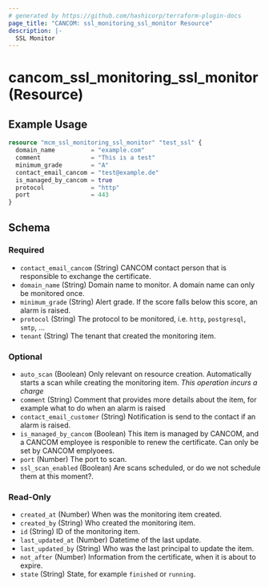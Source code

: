 ```yaml
---
# generated by https://github.com/hashicorp/terraform-plugin-docs
page_title: "CANCOM: ssl_monitoring_ssl_monitor Resource"
description: |-
  SSL Monitor
---
```


# cancom_ssl_monitoring_ssl_monitor (Resource)

## Example Usage

```terraform
resource "mcm_ssl_monitoring_ssl_monitor" "test_ssl" {
  domain_name          = "example.com"
  comment              = "This is a test"
  minimum_grade        = "A"
  contact_email_cancom = "test@example.de"
  is_managed_by_cancom = true
  protocol             = "http"
  port                 = 443
}
```


<!-- schema generated by tfplugindocs -->
## Schema

### Required

- `contact_email_cancom` (String) CANCOM contact person that is responsible to exchange the certificate.
- `domain_name` (String) Domain name to monitor. A domain name can only be monitored once.
- `minimum_grade` (String) Alert grade. If the score falls below this score, an alarm is raised.
- `protocol` (String) The protocol to be monitored, i.e. `http`, `postgresql`, `smtp`, ...
- `tenant` (String) The tenant that created the monitoring item.

### Optional

- `auto_scan` (Boolean) Only relevant on resource creation. Automatically starts a scan while creating the monitoring item. *This operation incurs a charge*
- `comment` (String) Comment that provides more details about the item, for example what to do when an alarm is raised
- `contact_email_customer` (String) Notification is send to the contact if an alarm is raised.
- `is_managed_by_cancom` (Boolean) This item is managed by CANCOM, and a CANCOM employee is responible to renew the certificate. Can only be set by CANCOM emplyoees.
- `port` (Number) The port to scan.
- `ssl_scan_enabled` (Boolean) Are scans scheduled, or do we not schedule them at this moment?.

### Read-Only

- `created_at` (Number) When was the monitoring item created.
- `created_by` (String) Who created the monitoring item.
- `id` (String) ID of the monitoring item.
- `last_updated_at` (Number) Datetime of the last update.
- `last_updated_by` (String) Who was the last principal to update the item.
- `not_after` (Number) Information from the certificate, when it is about to expire.
- `state` (String) State, for example `finished` or `running`.
